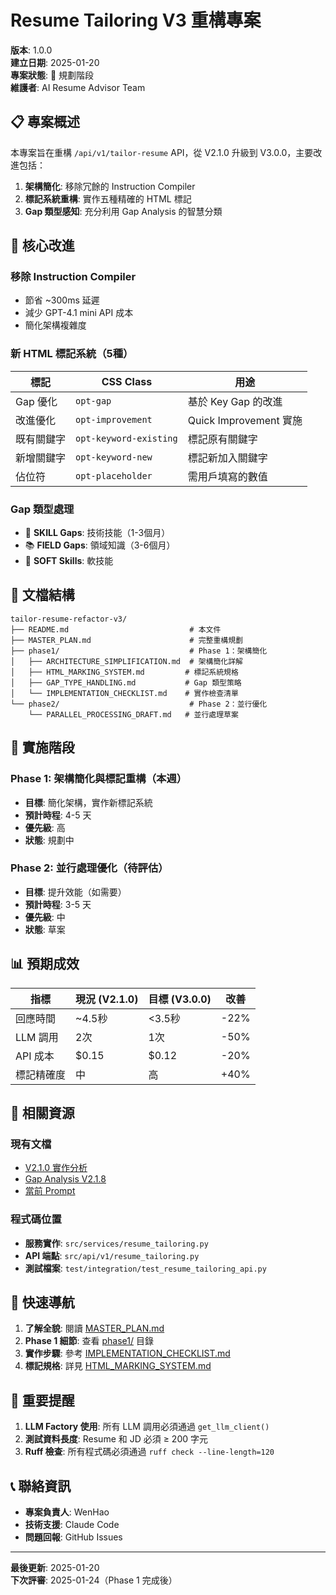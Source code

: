 # Resume Tailoring V3 重構專案

**版本**: 1.0.0  
**建立日期**: 2025-01-20  
**專案狀態**: 🔵 規劃階段  
**維護者**: AI Resume Advisor Team

## 📋 專案概述

本專案旨在重構 `/api/v1/tailor-resume` API，從 V2.1.0 升級到 V3.0.0，主要改進包括：

1. **架構簡化**: 移除冗餘的 Instruction Compiler
2. **標記系統重構**: 實作五種精確的 HTML 標記
3. **Gap 類型感知**: 充分利用 Gap Analysis 的智慧分類

## 🎯 核心改進

### 移除 Instruction Compiler
- 節省 ~300ms 延遲
- 減少 GPT-4.1 mini API 成本
- 簡化架構複雜度

### 新 HTML 標記系統（5種）
| 標記 | CSS Class | 用途 |
|------|-----------|------|
| Gap 優化 | `opt-gap` | 基於 Key Gap 的改進 |
| 改進優化 | `opt-improvement` | Quick Improvement 實施 |
| 既有關鍵字 | `opt-keyword-existing` | 標記原有關鍵字 |
| 新增關鍵字 | `opt-keyword-new` | 標記新加入關鍵字 |
| 佔位符 | `opt-placeholder` | 需用戶填寫的數值 |

### Gap 類型處理
- 🔧 **SKILL Gaps**: 技術技能（1-3個月）
- 📚 **FIELD Gaps**: 領域知識（3-6個月）
- 💼 **SOFT Skills**: 軟技能

## 📂 文檔結構

```
tailor-resume-refactor-v3/
├── README.md                           # 本文件
├── MASTER_PLAN.md                      # 完整重構規劃
├── phase1/                             # Phase 1：架構簡化
│   ├── ARCHITECTURE_SIMPLIFICATION.md  # 架構簡化詳解
│   ├── HTML_MARKING_SYSTEM.md         # 標記系統規格
│   ├── GAP_TYPE_HANDLING.md           # Gap 類型策略
│   └── IMPLEMENTATION_CHECKLIST.md    # 實作檢查清單
└── phase2/                             # Phase 2：並行優化
    └── PARALLEL_PROCESSING_DRAFT.md   # 並行處理草案
```

## 🚀 實施階段

### Phase 1: 架構簡化與標記重構（本週）
- **目標**: 簡化架構，實作新標記系統
- **預計時程**: 4-5 天
- **優先級**: 高
- **狀態**: 規劃中

### Phase 2: 並行處理優化（待評估）
- **目標**: 提升效能（如需要）
- **預計時程**: 3-5 天
- **優先級**: 中
- **狀態**: 草案

## 📊 預期成效

| 指標 | 現況 (V2.1.0) | 目標 (V3.0.0) | 改善 |
|------|---------------|---------------|------|
| 回應時間 | ~4.5秒 | <3.5秒 | -22% |
| LLM 調用 | 2次 | 1次 | -50% |
| API 成本 | $0.15 | $0.12 | -20% |
| 標記精確度 | 中 | 高 | +40% |

## 🔗 相關資源

### 現有文檔
- [V2.1.0 實作分析](../tailor-resume-refactor/API_ANALYSIS_20250811.md)
- [Gap Analysis V2.1.8](../index-cal-gap-analysis-evolution/features/GAP_ANALYSIS_V218.md)
- [當前 Prompt](../../../src/prompts/resume_tailoring/v2.1.0-simplified.yaml)

### 程式碼位置
- **服務實作**: `src/services/resume_tailoring.py`
- **API 端點**: `src/api/v1/resume_tailoring.py`
- **測試檔案**: `test/integration/test_resume_tailoring_api.py`

## 📝 快速導航

1. **了解全貌**: 閱讀 [MASTER_PLAN.md](./MASTER_PLAN.md)
2. **Phase 1 細節**: 查看 [phase1/](./phase1/) 目錄
3. **實作步驟**: 參考 [IMPLEMENTATION_CHECKLIST.md](./phase1/IMPLEMENTATION_CHECKLIST.md)
4. **標記規格**: 詳見 [HTML_MARKING_SYSTEM.md](./phase1/HTML_MARKING_SYSTEM.md)

## 🚨 重要提醒

1. **LLM Factory 使用**: 所有 LLM 調用必須通過 `get_llm_client()`
2. **測試資料長度**: Resume 和 JD 必須 ≥ 200 字元
3. **Ruff 檢查**: 所有程式碼必須通過 `ruff check --line-length=120`

## 📞 聯絡資訊

- **專案負責人**: WenHao
- **技術支援**: Claude Code
- **問題回報**: GitHub Issues

---

**最後更新**: 2025-01-20  
**下次評審**: 2025-01-24（Phase 1 完成後）